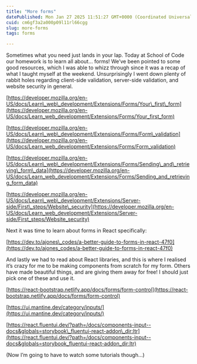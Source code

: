 ```yaml
---
title: "More forms"
datePublished: Mon Jan 27 2025 11:51:27 GMT+0000 (Coordinated Universal Time)
cuid: cm6gf3a2a000p09l11rl66cgg
slug: more-forms
tags: forms

---
```


Sometimes what you need just lands in your lap. Today at School of Code our homework is to learn all about… forms! We’ve been pointed to some good resources, which I was able to whizz through since it was a recap of what I taught myself at the weekend. Unsurprisingly I went down plenty of rabbit holes regarding client-side validation, server-side validation, and website security in general.

[https://developer.mozilla.org/en-US/docs/Learn\_web\_development/Extensions/Forms/Your\_first\_form](https://developer.mozilla.org/en-US/docs/Learn_web_development/Extensions/Forms/Your_first_form)

[https://developer.mozilla.org/en-US/docs/Learn\_web\_development/Extensions/Forms/Form\_validation](https://developer.mozilla.org/en-US/docs/Learn_web_development/Extensions/Forms/Form_validation)

[https://developer.mozilla.org/en-US/docs/Learn\_web\_development/Extensions/Forms/Sending\_and\_retrieving\_form\_data](https://developer.mozilla.org/en-US/docs/Learn_web_development/Extensions/Forms/Sending_and_retrieving_form_data)

[https://developer.mozilla.org/en-US/docs/Learn\_web\_development/Extensions/Server-side/First\_steps/Website\_security](https://developer.mozilla.org/en-US/docs/Learn_web_development/Extensions/Server-side/First_steps/Website_security)

Next it was time to learn about forms in React specifically:

[https://dev.to/ajones\_codes/a-better-guide-to-forms-in-react-47f0](https://dev.to/ajones_codes/a-better-guide-to-forms-in-react-47f0)

And lastly we had to read about React libraries, and this is where I realised it’s crazy for me to be making components from scratch for my form. Others have made beautiful things, and are giving them away for free! I should just pick one of these and use it.

[https://react-bootstrap.netlify.app/docs/forms/form-control](https://react-bootstrap.netlify.app/docs/forms/form-control)

[https://ui.mantine.dev/category/inputs/](https://ui.mantine.dev/category/inputs/)

[https://react.fluentui.dev/?path=/docs/components-input--docs&globals=storybook\_fluentui-react-addon\_dir:ltr](https://react.fluentui.dev/?path=/docs/components-input--docs&globals=storybook_fluentui-react-addon_dir:ltr)

(Now I’m going to have to watch some tutorials though…)